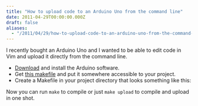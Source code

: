 ```yaml
---
title: "How to upload code to an Arduino Uno from the command line"
date: 2011-04-29T00:00:00.000Z
draft: false
aliases:
  - "/2011/04/29/how-to-upload-code-to-an-arduino-uno-from-the-command-line"
---
```

I recently bought an Arduino Uno and I wanted to be able to edit code in Vim and upload it directly from the command line.

* [Download](http://www.arduino.cc/en/Main/Software) and install the Arduino software.
* Get [this makefile](http://mjo.tc/atelier/2009/02/arduino-cli.html) and put it somewhere accessible to your project.
* Create a Makefile in your project directory that looks something like this:

<script src='https://gist.github.com/948441.js?file=gistfile1.mak'></script>

Now you can run `make` to compile or just `make upload` to compile and upload in one shot.